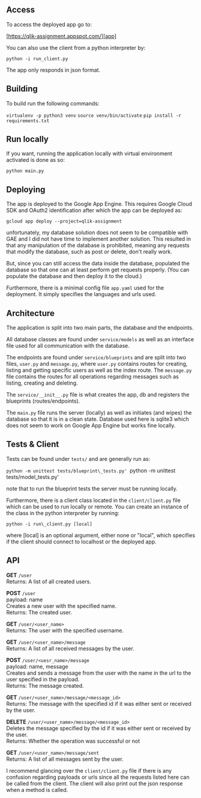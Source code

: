 ## Access

To access the deployed app go to:

[https://qlik-assignment.appspot.com/][app]

  [app]: https://qlik-assignment.appspot.com/

You can also use the client from a python interpreter by:

`python -i run_client.py`

The app only responds in json format.

## Building

To build run the following commands:

`virtualenv -p python3 venv`
`source venv/bin/activate`
`pip install -r requirements.txt`

## Run locally

If you want, running the application locally with virtual environment activated is done as so:

`python main.py`

## Deploying

The app is deployed to the Google App Engine.
This requires Google Cloud SDK and OAuth2 identification after
which the app can be deployed as:

`gcloud app deploy --project=qlik-assignment`

unfortunately, my database solution does not seem to be compatible
with GAE and I did not have time to implement another solution.
This resulted in that any manipulation of the database is prohibited,
meaning any requests that modify the database, such as post or delete,
 don't really work. 

But, since you can still access the data inside the database, populated the database so
that one can at least perform get requests properly. (You can populate the database
and then deploy it to the cloud.)

Furthermore, there is a minimal config file `app.yaml` used for the deployment. It simply
specifies the languages and urls used.

## Architecture

The application is split into two main parts, the database and the endpoints.

All database classes are found under `service/models` as well as an interface file used
for all communication with the database.

The endpoints are found under `service/blueprints` and are split into two files, `user.py` and `message.py`,
where `user.py` contains routes for creating, listing and getting specific users as well as the index route.
The `message.py` file contains the routes for all operations regarding messages such as listing, creating and deleting.

The `service/__init__.py` file is what creates the app, db and registers the blueprints (routes/endpoints).

The `main.py` file runs the server (locally) as well as initiates (and wipes) the database so that it is in a clean state.
Database used here is sqlite3 which does not seem to work on Google App Engine but works fine locally.

## Tests & Client

Tests can be found under `tests/` and are generally run as:

`python -m unittest tests/blueprint\_tests.py'
`python -m unittest tests/model\_tests.py'

note that to run the blueprint tests the server must be running locally.

Furthermore, there is a client class located in the `client/client.py` file which
can be used to run locally or remote. You can create an instance of the class in the
python interpreter by running:

`python -i run\_client.py [local]`

where [local] is an optional argument, either none or "local", which specifies if the
client should connect to localhost or the deployed app.

## API

**GET**     `/user`  
Returns: A list of all created users.

**POST**    `/user`  
payload: name  
Creates a new user with the specified name.  
Returns: The created user.

**GET**     `/user/<user_name>`  
Returns: The user with the specified username.

**GET**     `/user/<user_name>/message`  
Returns: A list of all received messages by the user.

**POST**    `/user/<uesr_name>/message`  
payload: name, message  
Creates and sends a message from the user with the name in the url to the user specified in
the payload.  
Returns: The message created.

**GET**     `/user/<user_name>/message/<message_id>`  
Returns: The message with the specified id if it was either sent or received by the user.

**DELETE**  `/user/<user_name>/message/<message_id>`  
Deletes the message specified by the id if it was either sent or received by the user.  
Returns: Whether the operation was successful or not

**GET**     `/user/<user_name>/message/sent`  
Returns: A list of all messages sent by the user.

I recommend glancing over the `client/client.py` file if there is any confusion regarding
payloads or urls since all the requests listed here can be called from the client.
The client will also print out the json response when a method is called.
